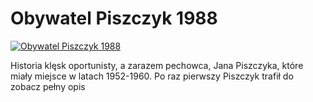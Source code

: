 Obywatel Piszczyk 1988 
=============
[![Obywatel Piszczyk 1988 ](http://vidos.pl/images/player.gif)](http://vidos.pl/obywatel-piszczyk-1988)

 Historia klęsk oportunisty, a zarazem pechowca, Jana Piszczyka, które miały miejsce w latach 1952-1960. Po raz pierwszy Piszczyk trafił do zobacz pełny opis

